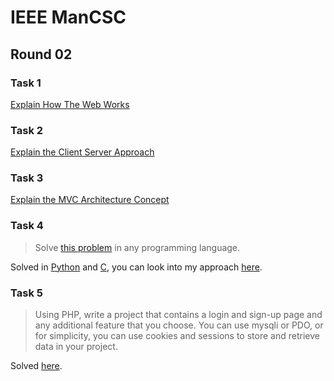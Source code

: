 # IEEE ManCSC

## Round 02

### Task 1
[Explain How The Web Works](./essays/1-web.md)

### Task 2
[Explain the Client Server Approach](./essays/2-client_server.md)

### Task 3
[Explain the MVC Architecture Concept](./essays/3-mvc.md)

### Task 4
> Solve [this problem](https://codeforces.com/problemset/problem/1907/A) in any programming language.

Solved in [Python](./problem/code_forces_rook.py) and [C](./problem/code_forces_rook.c),
you can look into my approach [here](./problem/code_forces_rook.txt).

### Task 5
> Using PHP, write a project that contains a login and sign-up page and any additional feature that you choose.
> You can use mysqli or PDO, or for simplicity, you can use cookies and sessions to store and retrieve data in your project.

Solved [here](./auth).
